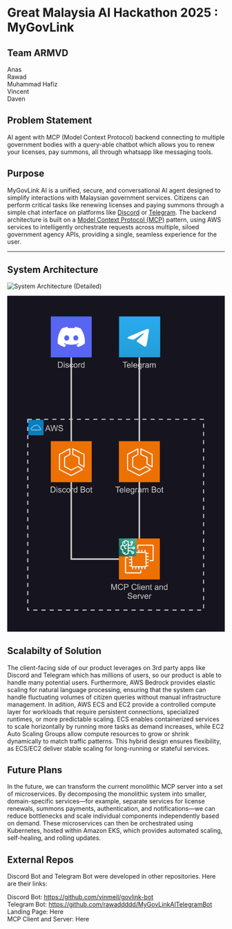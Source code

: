 # Great Malaysia AI Hackathon 2025 : MyGovLink

## Team ARMVD
Anas <br>
Rawad <br>
Muhammad Hafiz <br>
Vincent <br>
Daven

## Problem Statement

AI agent with MCP (Model Context Protocol) backend connecting to multiple government bodies with a query-able chatbot which allows you to renew your licenses, pay summons, all through whatsapp like messaging tools.

## Purpose

MyGovLink AI is a unified, secure, and conversational AI agent designed to simplify interactions
with Malaysian government services. Citizens can perform critical tasks like renewing licenses
and paying summons through a simple chat interface on platforms like [Discord](https://t.me/telegram) or [Telegram](https://t.me/telegram).
The backend architecture is built on a [Model Context Protocol (MCP)](https://modelcontextprotocol.io/docs/getting-started/intro) pattern, using AWS
services to intelligently orchestrate requests across multiple, siloed government agency APIs,
providing a single, seamless experience for the user.

---

## System Architecture
![System Architecture (Detailed)](https://github.com/user-attachments/assets/32880479-d391-4e50-9e13-0421ab5b6a0e)

![System Architecture (Simplified](assets/govlinkai_system_architecture.png)

## Scalabilty of Solution

The client-facing side of our product leverages on 3rd party apps like Discord and Telegram which has millions of users, so our product is able to handle many potential users. Furthermore, AWS Bedrock provides elastic scaling for natural language processing, ensuring that the system can handle fluctuating volumes of citizen queries without manual infrastructure management. In adition, AWS ECS and EC2 provide a controlled compute layer for workloads that require persistent connections, specialized runtimes, or more predictable scaling. ECS enables containerized services to scale horizontally by running more tasks as demand increases, while EC2 Auto Scaling Groups allow compute resources to grow or shrink dynamically to match traffic patterns. This hybrid design ensures flexibility, as ECS/EC2 deliver stable scaling for long-running or stateful services. 

## Future Plans

In the future, we can transform the current monolithic MCP server into a set of microservices. By decomposing the monolithic system into smaller, domain-specific services—for example, separate services for license renewals, summons payments, authentication, and notifications—we can reduce bottlenecks and scale individual components independently based on demand. These microservices can then be orchestrated using Kubernetes, hosted within Amazon EKS, which provides automated scaling, self-healing, and rolling updates.  

## External Repos

Discord Bot and Telegram Bot were developed in other repositories. Here are their links: <br>

Discord Bot: https://github.com/vinmeil/govlink-bot <br>
Telegram Bot: https://github.com/rawaddddd/MyGovLinkAITelegramBot <br>
Landing Page: Here <br>
MCP Client and Server: Here <br>
